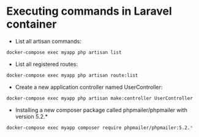 # Executing commands in Laravel container

- List all artisan commands:

```bash
docker-compose exec myapp php artisan list
```

- List all registered routes:

```bash
docker-compose exec myapp php artisan route:list
```

- Create a new application controller named UserController:

```bash
docker-compose exec myapp php artisan make:controller UserController
```

- Installing a new composer package called phpmailer/phpmailer with version 5.2.\*

```bash
docker-compose exec myapp composer require phpmailer/phpmailer:5.2.*
```
